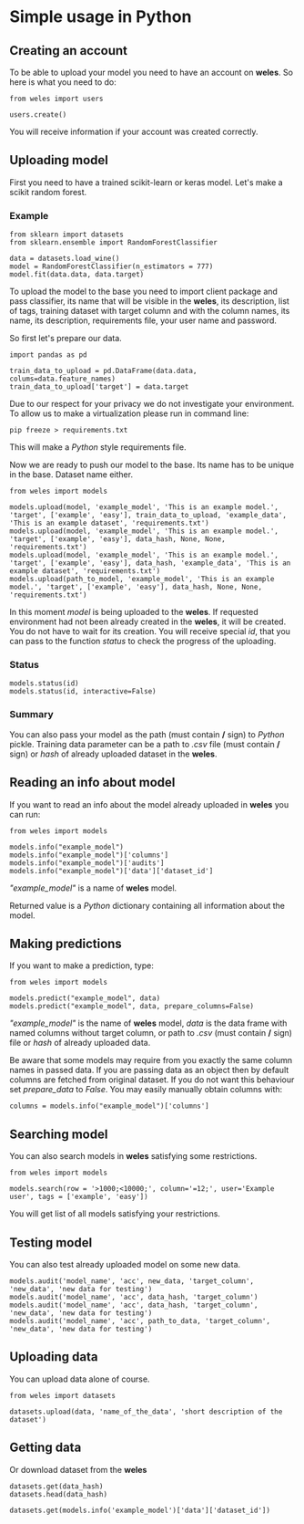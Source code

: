 # Simple usage in Python

## Creating an account
To be able to upload your model you need to have an account on **weles**. So here is what you need to do:

```
from weles import users

users.create()
```

You will receive information if your account was created correctly.

## Uploading model
First you need to have a trained scikit-learn or keras model. Let's make a scikit random forest.

### Example
```
from sklearn import datasets
from sklearn.ensemble import RandomForestClassifier

data = datasets.load_wine()
model = RandomForestClassifier(n_estimators = 777)
model.fit(data.data, data.target)
```

To upload the model to the base you need to import client package and pass classifier, its name that will be visible in the **weles**, its description, list of tags, training dataset with target column and with the column names, its name, its description, requirements file, your user name and password.

So first let's prepare our data.

```
import pandas as pd

train_data_to_upload = pd.DataFrame(data.data, colums=data.feature_names)
train_data_to_upload['target'] = data.target
```

Due to our respect for your privacy we do not investigate your environment. To allow us to make a virtualization please run in command line:

```
pip freeze > requirements.txt
```

This will make a *Python* style requirements file.

Now we are ready to push our model to the base. Its name has to be unique in the base. Dataset name either.

```
from weles import models

models.upload(model, 'example_model', 'This is an example model.', 'target', ['example', 'easy'], train_data_to_upload, 'example_data', 'This is an example dataset', 'requirements.txt')
models.upload(model, 'example_model', 'This is an example model.', 'target', ['example', 'easy'], data_hash, None, None, 'requirements.txt')
models.upload(model, 'example_model', 'This is an example model.', 'target', ['example', 'easy'], data_hash, 'example_data', 'This is an example dataset', 'requirements.txt')
models.upload(path_to_model, 'example_model', 'This is an example model.', 'target', ['example', 'easy'], data_hash, None, None, 'requirements.txt')
```

In this moment *model* is being uploaded to the **weles**. If requested environment had not been already created in the **weles**, it will be created. You do not have to wait for its creation. You will receive special *id*, that you can pass to the function *status* to check the progress of the uploading.

### Status

```
models.status(id)
models.status(id, interactive=False)
```

### Summary

You can also pass your model as the path (must contain **/** sign) to *Python* pickle. Training data parameter can be a path to *.csv* file (must contain **/** sign) or *hash* of already uploaded dataset in the **weles**.

## Reading an info about model

If you want to read an info about the model already uploaded in **weles** you can run:

```
from weles import models

models.info("example_model")
models.info("example_model")['columns']
models.info("example_model")['audits']
models.info("example_model")['data']['dataset_id']
```

*"example_model"* is a name of **weles** model.

Returned value is a *Python* dictionary containing all information about the model.

## Making predictions

If you want to make a prediction, type:

```
from weles import models

models.predict("example_model", data)
models.predict("example_model", data, prepare_columns=False)
```

*"example_model"* is the name of **weles** model, *data* is the data frame with named columns without target column, or path to *.csv* (must contain **/** sign) file or *hash* of already uploaded data.

Be aware that some models may require from you exactly the same column names in passed data. If you are passing data as an object then by default columns are fetched from original dataset. If you do not want this behaviour set *prepare_data* to *False*. You may easily manually obtain columns with:

```
columns = models.info("example_model")['columns']
```

## Searching model

You can also search models in **weles** satisfying some restrictions.

```
from weles import models

models.search(row = '>1000;<10000;', column='=12;', user='Example user', tags = ['example', 'easy'])
```

You will get list of all models satisfying your restrictions.

## Testing model

You can also test already uploaded model on some new data.

```
models.audit('model_name', 'acc', new_data, 'target_column', 'new_data', 'new data for testing')
models.audit('model_name', 'acc', data_hash, 'target_column')
models.audit('model_name', 'acc', data_hash, 'target_column', 'new_data', 'new data for testing')
models.audit('model_name', 'acc', path_to_data, 'target_column', 'new_data', 'new data for testing')
```

## Uploading data

You can upload data alone of course.

```
from weles import datasets

datasets.upload(data, 'name_of_the_data', 'short description of the dataset')
```

## Getting data

Or download dataset from the **weles**

```
datasets.get(data_hash)
datasets.head(data_hash)

datasets.get(models.info('example_model')['data']['dataset_id'])
```
